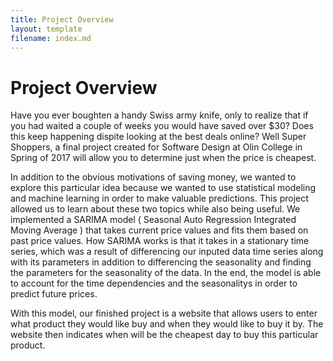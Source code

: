 ```yaml
---
title: Project Overview
layout: template
filename: index.md
--- 
```

# Project Overview
Have you ever boughten a handy Swiss army knife, only to realize that if you had waited a couple of weeks you would have saved over $30? Does this keep happening dispite looking at the best deals online? Well Super Shoppers, a final project created for Software Design at Olin College in Spring of 2017 will allow you to determine just when the price is cheapest.

In addition to the obvious motivations of saving money, we wanted to explore this particular idea because we wanted to use statistical modeling and machine learning in order to make valuable predictions. This project allowed us to learn about these two topics while also being useful. We implemented a SARIMA model ( Seasonal Auto Regression Integrated Moving Average ) that takes current price values and fits them based on past price values. How SARIMA works is that it takes in a stationary time series, which was a result of differencing our inputed data time series along with its parameters in addition to differencing the seasonality and finding the parameters for the seasonality of the data. In the end, the model is able to account for the time dependencies and the seasonalitys in order to predict future prices.

With this model, our finished project is a website that allows users to enter what product they would like buy and when they would like to buy it by. The website then indicates when will be the cheapest day to buy this particular product.
